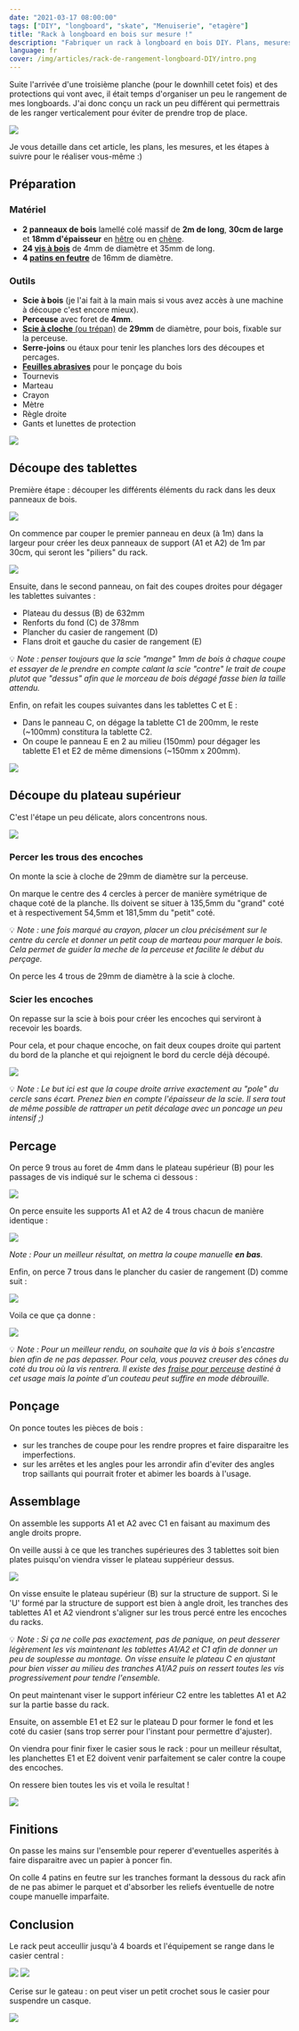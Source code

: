 ```yaml
---
date: "2021-03-17 08:00:00"
tags: ["DIY", "longboard", "skate", "Menuiserie", "etagère"]
title: "Rack à longboard en bois sur mesure !"
description: "Fabriquer un rack à longboard en bois DIY. Plans, mesures et tutoriel."
language: fr
cover: /img/articles/rack-de-rangement-longboard-DIY/intro.png
---
```


Suite l'arrivée d'une troisième planche (pour le downhill cetet fois) et des protections qui vont avec, il était temps d'organiser un peu le rangement de mes longboards. J'ai donc conçu un rack un peu différent qui permettrais de les ranger verticalement pour éviter de prendre trop de place.

![](/img/articles/rack-de-rangement-longboard-DIY/intro.jpg)

Je vous detaille dans cet article, les plans, les mesures, et les étapes à suivre pour le réaliser vous-même :)

## Préparation

### Matériel

- **2 panneaux de bois** lamellé colé massif de **2m de long**, **30cm de large** et **18mm d'épaisseur** en [hêtre](https://www.leroymerlin.fr/produits/menuiserie/panneau-bois-tablette-etagere-tasseau-moulure-et-plinthe/tablette-bois-tablette-melamine/tablette-hetre-lamelle-colle-l-200-x-l-30-cm-x-ep-18-mm-70655480.html) ou en [chène](https://www.leroymerlin.fr/produits/menuiserie/panneau-bois-tablette-etagere-tasseau-moulure-et-plinthe/tablette-bois-tablette-melamine/tablette-chene-lamelle-colle-basic-l-200-x-l-30cm-ep-1-8cm-67717006.html).
- **24 [vis à bois](https://www.leroymerlin.fr/produits/quincaillerie/cheville-vis-clou-et-boulon/vis/vis-a-bois/lot-de-25-vis-acier-tete-fraisee-standers-diam-4-mm-x-l-35-mm-82231807.html)** de 4mm de diamètre et 35mm de long.
- **4 [patins en feutre](https://www.leroymerlin.fr/produits/quincaillerie/quincaillerie-du-meuble/patin-feutre-et-embout/patin-de-chaise-de-meuble-et-de-table/lot-de-16-patins-en-feutre-standers-69586090.html)** de 16mm de diamètre.

### Outils
- **Scie à bois** (je l'ai fait à la main mais si vous avez accès à une machine à découpe c'est encore mieux).
- **Perceuse** avec foret de **4mm**.
- [**Scie à cloche** (ou trépan)](https://www.leroymerlin.fr/produits/outillage/accessoires-outillage-et-consommables/scie-cloche-et-trepan/trepan-multimateriau-diam-trepan-de-20-a-40-mm-wolfcraft-66427130.html) de **29mm** de diamètre, pour bois, fixable sur la perceuse.
- **Serre-joins** ou étaux pour tenir les planches lors des découpes et percages.
- [**Feuilles abrasives**](https://www.leroymerlin.fr/produits/outillage/outillage-a-main/feuille-abrasive-papier-de-verre/lot-de-5-feuilles-abrasives-dexter-pour-ponceuse-manuelle-grains-assortiment-80126146.html) pour le ponçage du bois
- Tournevis
- Marteau
- Crayon
- Mètre
- Règle droite
- Gants et lunettes de protection

![](/img/articles/rack-de-rangement-longboard-DIY/materiel.jpg)

## Découpe des tablettes

Première étape : découper les différents éléments du rack dans les deux panneaux de bois.

![](/img/articles/rack-de-rangement-longboard-DIY/decoupe.svg)

On commence par couper le premier panneau en deux (à 1m) dans la largeur pour créer les deux panneaux de support (A1 et A2) de 1m par 30cm, qui seront les "piliers" du rack.

![](/img/articles/rack-de-rangement-longboard-DIY/serre-joins.jpg)

Ensuite, dans le second panneau, on fait des coupes droites pour dégager les tablettes suivantes :

- Plateau du dessus (B) de 632mm
- Renforts du fond (C) de 378mm
- Plancher du casier de rangement (D)
- Flans droit et gauche du casier de rangement (E)

💡 _Note : penser toujours que la scie "mange" 1mm de bois à chaque coupe et essayer de le prendre en compte calant la scie "contre" le trait de coupe plutot que "dessus" afin que le morceau de bois dégagé fasse bien la taille attendu._

Enfin, on refait les coupes suivantes dans les tablettes C et E :
- Dans le panneau C, on dégage la tablette C1 de 200mm, le reste (~100mm) constitura la tablette C2.
- On coupe le panneau E en 2 au milieu (150mm) pour dégager les tablette E1 et E2 de même dimensions (~150mm x 200mm).

![](/img/articles/rack-de-rangement-longboard-DIY/planchettes.jpg)

## Découpe du plateau supérieur

C'est l'étape un peu délicate, alors concentrons nous.

![](/img/articles/rack-de-rangement-longboard-DIY/plateau_superieur.svg)

### Percer les trous des encoches

On monte la scie à cloche de 29mm de diamètre sur la perceuse.

On marque le centre des 4 cercles à percer de manière symétrique de chaque coté de la planche. Ils doivent se situer à 135,5mm du "grand" coté et à respectivement 54,5mm et 181,5mm du "petit" coté.

💡 _Note : une fois marqué au crayon, placer un clou précisément sur le centre du cercle et donner un petit coup de marteau pour marquer le bois. Cela permet de guider la meche de la perceuse et facilite le début du perçage._

On perce les 4 trous de 29mm de diamètre à la scie à cloche.

### Scier les encoches

On repasse sur la scie à bois pour créer les encoches qui serviront à recevoir les boards.

Pour cela, et pour chaque encoche, on fait deux coupes droite qui partent du bord de la planche et qui rejoignent le bord du cercle déjà découpé.

![](/img/articles/rack-de-rangement-longboard-DIY/encoches.jpg)

💡 _Note : Le but ici est que la coupe droite arrive exactement au "pole" du cercle sans écart. Prenez bien en compte l'épaisseur de la scie. Il sera tout de même possible de rattraper un petit décalage avec un poncage un peu intensif ;)_

## Percage

On perce 9 trous au foret de 4mm dans le plateau supérieur (B) pour les passages de vis indiqué sur le schema ci dessous :

![](/img/articles/rack-de-rangement-longboard-DIY/plateau_superieur_vis.svg)

On perce ensuite les supports A1 et A2 de 4 trous chacun de manière identique :

![](/img/articles/rack-de-rangement-longboard-DIY/support_vis.svg)

_Note : Pour un meilleur résultat, on mettra la coupe manuelle **en bas**._

Enfin, on perce 7 trous dans le plancher du casier de rangement (D) comme suit :

![](/img/articles/rack-de-rangement-longboard-DIY/casier_vis.svg)

Voila ce que ça donne :

![](/img/articles/rack-de-rangement-longboard-DIY/percage.jpg)

💡 _Note : Pour un meilleur rendu, on souhaite que la vis à bois s'encastre bien afin de ne pas depasser. Pour cela, vous pouvez creuser des cônes du coté du trou où la vis rentrera. Il existe des [fraise pour perceuse](https://www.leroymerlin.fr/produits/outillage/accessoires-outillage-et-consommables/fraise-pour-perceuse/lot-de-3-fraises-tige-diam-6-12-16-mm-wolfcraft-54862311.html) destiné à cet usage mais la pointe d'un couteau peut suffire en mode débrouille._

## Ponçage

On ponce toutes les pièces de bois :
- sur les tranches de coupe pour les rendre propres et faire disparaitre les imperfections.
- sur les arrêtes et les angles pour les arrondir afin d'eviter des angles trop saillants qui pourrait froter et abimer les boards à l'usage.

## Assemblage

On assemble les supports A1 et A2 avec C1 en faisant au maximum des angle droits propre.

On veille aussi à ce que les tranches supérieures des 3 tablettes soit bien plates puisqu'on viendra visser le plateau suppérieur dessus.

![](/img/articles/rack-de-rangement-longboard-DIY/assemblage.jpg)

On visse ensuite le plateau supérieur (B) sur la structure de support.
Si le 'U' formé par la structure de support est bien à angle droit, les tranches des tablettes A1 et A2 viendront s'aligner sur les trous percé entre les encoches du racks.

💡 _Note : Si ça ne colle pas exactement, pas de panique, on peut desserer légèrement les vis maintenant les tablettes A1/A2 et C1 afin de donner un peu de souplesse au montage. On visse ensuite le plateau C en ajustant pour bien visser au milieu des tranches A1/A2 puis on ressert toutes les vis progressivement pour tendre l'ensemble._

On peut maintenant viser le support inférieur C2 entre les tablettes A1 et A2 sur la partie basse du rack.

Ensuite, on assemble E1 et E2 sur le plateau D pour former le fond et les coté du casier (sans trop serrer pour l'instant pour permettre d'ajuster).

On viendra pour finir fixer le casier sous le rack : pour un meilleur résultat, les planchettes E1 et E2 doivent venir parfaitement se caler contre la coupe des encoches.

On ressere bien toutes les vis et voila le resultat !

![](/img/articles/rack-de-rangement-longboard-DIY/final-vide.jpg)

## Finitions

On passe les mains sur l'ensemble pour reperer d'eventuelles asperités à faire disparaitre avec un papier à poncer fin.

On colle 4 patins en feutre sur les tranches formant la dessous du rack afin de ne pas abimer le parquet et d'absorber les reliefs éventuelle de notre coupe manuelle imparfaite.

## Conclusion

Le rack peut acceullir jusqu'à 4 boards et l'équipement se range dans le casier central :

![](/img/articles/rack-de-rangement-longboard-DIY/final.jpg)
![](/img/articles/rack-de-rangement-longboard-DIY/final2.jpg)

Cerise sur le gateau : on peut viser un petit crochet sous le casier pour suspendre un casque.

![](/img/articles/rack-de-rangement-longboard-DIY/crochet.jpg)
